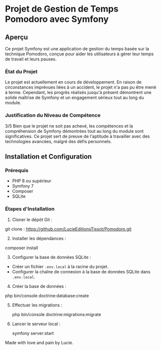 
# Projet de Gestion de Temps Pomodoro avec Symfony

## Aperçu

Ce projet Symfony est une application de gestion du temps basée sur la technique Pomodoro, conçue pour aider les utilisateurs à gérer leur temps de travail et leurs pauses.

### État du Projet

Le projet est actuellement en cours de développement. En raison de circonstances imprévues liées à un accident, le projet n'a pas pu être mené à terme. Cependant, les progrès réalisés jusqu'à présent démontrent une solide maîtrise de Symfony et un engagement sérieux tout au long du module.

### Justification du Niveau de Compétence
3/5
Bien que le projet ne soit pas achevé, les compétences et la compréhension de Symfony démontrées tout au long du module sont significatives. Ce projet sert de preuve de l'aptitude à travailler avec des technologies avancées, malgré des défis personnels.

## Installation et Configuration

### Prérequis

- PHP 8 ou supérieur
- Symfony 7
- Composer
- SQLite

### Étapes d'Installation

1. Cloner le dépôt Git :

git clone : https://github.com/LucieEditionsTissot/Pomodoro.git


2. Installer les dépendances :

composer install


3. Configurer la base de données SQLite :
- Créer un fichier `.env.local` à la racine du projet.
- Configurer la chaîne de connexion à la base de données SQLite dans `.env.local`.

4. Créer la base de données :

php bin/console doctrine:database:create

5. Effectuer les migrations :


   php bin/console doctrine:migrations:migrate

6. Lancer le serveur local :


   symfony server:start

Made with love and pain by Lucie.
